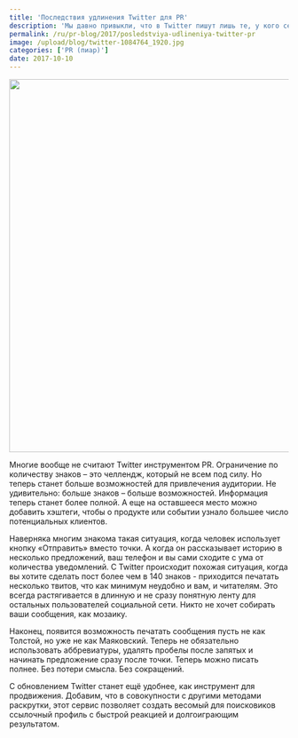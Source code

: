 ```yaml
---
title: 'Последствия удлинения Twitter для PR'
description: 'Мы давно привыкли, что в Twitter пишут лишь те, у кого сестра таланта – краткость. Но как быть теперь? Twitter анонсировал увеличение лимита знаков с привычных 140 до 280. Не станет ли это похоже на отмену крепостного права, когда рабочим дали свободу, а они не знают, что с ней нужно делать? Разберемся.'
permalink: /ru/pr-blog/2017/posledstviya-udlineniya-twitter-pr
image: /upload/blog/twitter-1084764_1920.jpg
categories: ['PR (пиар)']
date: 2017-10-10
---
```

<img src="{{ site.assets }}/upload/blog/twitter-1084764_1920.jpg" width="896" height="672" alt="">
<p>Многие вообще не считают Twitter инструментом PR. Ограничение по количеству знаков &ndash; это челлендж, который не всем под силу. Но теперь станет больше возможностей для привлечения аудитории. Не удивительно: больше знаков &ndash; больше возможностей. Информация теперь станет более полной. А еще на оставшееся место можно добавить хэштеги, чтобы о продукте или событии узнало большее число потенциальных клиентов.</p>
<p>Наверняка многим знакома такая ситуация, когда человек использует кнопку &laquo;Отправить&raquo; вместо точки. А когда он рассказывает историю в несколько предложений, ваш телефон и вы сами сходите с ума от количества уведомлений. С Twitter происходит похожая ситуация, когда вы хотите сделать пост более чем в 140 знаков - приходится печатать несколько твитов, что как минимум неудобно и вам, и читателям. Это всегда растягивается в длинную и не сразу понятную ленту для остальных пользователей социальной сети. Никто не хочет собирать ваши сообщения, как мозаику.</p>
<p>Наконец, появится возможность печатать сообщения пусть не как Толстой, но уже не как Маяковский. Теперь не обязательно использовать аббревиатуры, удалять пробелы после запятых и начинать предложение сразу после точки. Теперь можно писать полнее. Без потери смысла. Без сокращений.</p>
<p>С обновлением Twitter станет ещё удобнее, как инструмент для продвижения. Добавим, что в совокупности с другими методами раскрутки, этот сервис позволяет создать весомый для поисковиков ссылочный профиль с быстрой реакцией и долгоиграющим результатом.</p>
